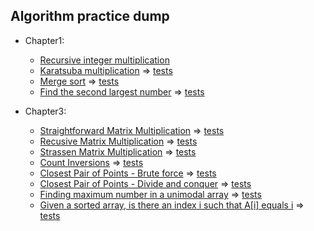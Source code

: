 ## Algorithm practice dump 

- Chapter1:
  - [Recursive integer multiplication](chapter1/recursiveIntMultiplication.go)
  - [Karatsuba multiplication](chapter1/karatsubaMultiplication.go) => [tests](chapter1/karatsubaMultiplication_test.go)
  - [Merge sort](chapter1/mergeSort.go) => [tests](chapter1/mergeSort_test.go)
  - [Find the second largest number](chapter1/secondLargest.go) => [tests](chapter1/secondLargest_test.go)

- Chapter3:
  - [Straightforward Matrix Multiplication](chapter3/matrixMultiplication.go) => [tests](chapter3/matrixMultiplication_test.go)
  - [Recusive Matrix Multiplication](chapter3/recursiveMatrixMultiplication.go) => [tests](chapter3/recursiveMatrixMultiplication_test.go)
  - [Strassen Matrix Multiplication](chapter3/strassenMatrixMultiplication.go) => [tests](chapter3/strassenMatrixMultiplication_test.go)
  - [Count Inversions](chapter3/countInversions.go) => [tests](chapter3/countInversions_test.go)
  - [Closest Pair of Points - Brute force](chapter3/closestPairBruteForce.go) => [tests](chapter3/closestPairBruteForce_test.go)
  - [Closest Pair of Points - Divide and conquer](chapter3/closestPair.go) => [tests](chapter3/closestPair_test.go)
  - [Finding maximum number in a unimodal array](chapter3/maxNumberUnimodalArray.go) => [tests](chapter3/maxNumberUnimodalArray_test.go)
  - [Given a sorted array, is there an index i such that A\[i\] equals i](chapter3/doesIndexEqualElementExist.go) => [tests](chapter3/doesIndexEqualElementExist_test.go)
